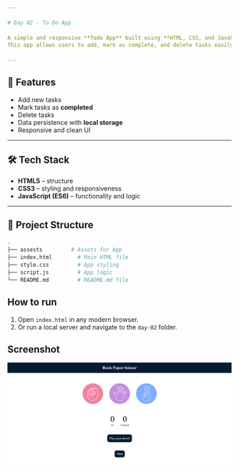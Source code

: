 ```yaml
---

# Day 02 - To Do App

A simple and responsive **Todo App** built using **HTML, CSS, and JavaScript**.  
This app allows users to add, mark as complete, and delete tasks easily.  

---
```


## 🚀 Features
- Add new tasks
- Mark tasks as **completed**
- Delete tasks
- Data persistence with **local storage**
- Responsive and clean UI

---

## 🛠️ Tech Stack
- **HTML5** – structure  
- **CSS3** – styling and responsiveness  
- **JavaScript (ES6)** – functionality and logic  

---

## 📂 Project Structure
```bash
.
├── assests         # Assets for App
├── index.html        # Main HTML file
├── style.css         # App styling
├── script.js         # App logic
└── README.md         # README.md file
```

## How to run
1. Open `index.html` in any modern browser.  
2. Or run a local server and navigate to the `day-02` folder.  

## Screenshot
![Day 03 Screenshot](./assets/day-03.png)